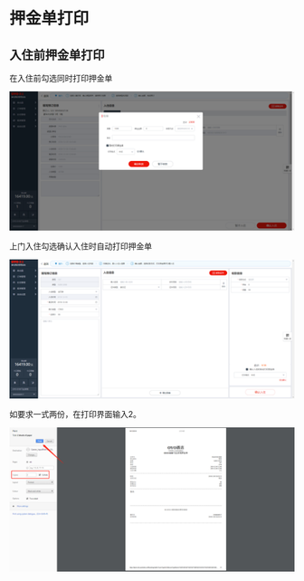 # 押金单打印

## 入住前押金单打印

在入住前勾选同时打印押金单

![&#x52FE;&#x9009;&#x540C;&#x65F6;&#x6253;&#x5370;&#x62BC;&#x91D1;&#x5355;](../../../.gitbook/assets/image%20%28171%29.png)

上门入住勾选确认入住时自动打印押金单

![&#x4E0A;&#x95E8;&#x5165;&#x4F4F;&#x786E;&#x8BA4;&#x81EA;&#x52A8;&#x6253;&#x5370;&#x62BC;&#x91D1;&#x5355;](../../../.gitbook/assets/image%20%28261%29.png)

如要求一式两份，在打印界面输入2。

![&#x8F93;&#x5165;&#x6253;&#x5370;&#x4EFD;&#x6570;&#xFF0C;&#x5B8C;&#x6210;&#x4E00;&#x5F0F;&#x4E24;&#x4EFD;&#x6253;&#x5370;](../../../.gitbook/assets/image%20%28166%29.png)

